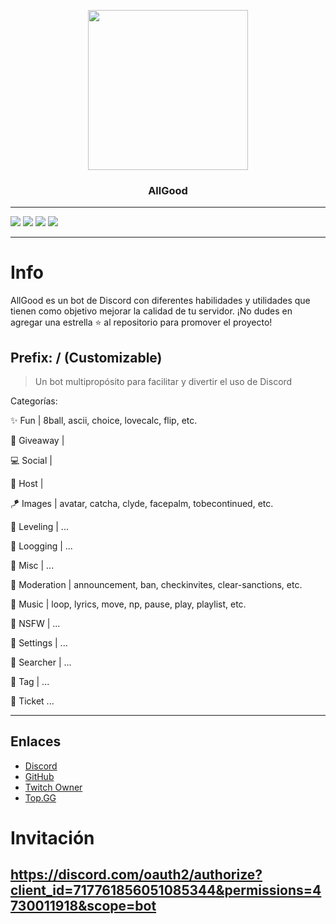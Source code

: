<p align="center">
  <img width="256" height="256" src="https://i.imgur.com/GEhC6eH.png">
</p>
  
<h3 align="center">AllGood</h3>


---
![](https://img.shields.io/badge/Code-JavaScript-informational?style=flat&logo=javascript&logoColor=FFD620&color=4E89D8)
<a href="https://discord.com/oauth2/authorize?client_id=717761856051085344&permissions=4730011918&scope=bot"><img src="https://img.shields.io/static/v1?label=Invite%20Me&message=Quesito%235063&plastic&color=4E89D8&logo=discord&logoColor=white"></a>
<a href="https://github.com/zILui"><img src="https://img.shields.io/static/v1?label=Owner%20&message=Lui%239680&plastic&color=4E89D8&logo=discord&logoColor=white"></a>
![](https://img.shields.io/badge/Editor-Visual_Studio_Code-informational?style=flat&logo=visual-studio-code&logoColor=4F9CFF&color=4E89D8)

---
# Info

AllGood es un bot de Discord con diferentes habilidades y utilidades que tienen como objetivo mejorar la calidad de tu servidor.
¡No dudes en agregar una estrella ⭐ al repositorio para promover el proyecto!

## Prefix: / (Customizable)

> Un bot multipropósito para facilitar y divertir el uso de Discord

Categorías:

✨ Fun | 8ball, ascii, choice, lovecalc, flip, etc.

🎉 Giveaway |

💻 Social |

🔩 Host |

🪁 Images | avatar, catcha, clyde, facepalm, tobecontinued, etc.

🧪 Leveling | ...

💾 Loogging | ...

🎪 Misc | ...

🔐 Moderation | announcement, ban, checkinvites, clear-sanctions, etc.

📀 Music | loop, lyrics, move, np, pause, play, playlist, etc.

🚫 NSFW | ...

🔗 Settings | ...

🛒 Searcher | ...

🎫 Tag | ...

🔖 Ticket  ...

---

## Enlaces

* [Discord](https://discord.gg/aRS5uvwG65)
* [GitHub](https://github.com/zILui/Quesito)
* [Twitch Owner](https://www.twitch.tv/zluisone)
* [Top.GG](https://top.gg/bot/717761856051085344)

# Invitación
## https://discord.com/oauth2/authorize?client_id=717761856051085344&permissions=4730011918&scope=bot
